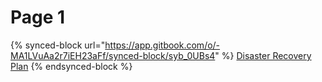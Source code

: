 # Page 1

{% synced-block url="https://app.gitbook.com/o/-MA1LVuAa2r7iEH23aFf/synced-block/syb_0UBs4" %}
[Disaster Recovery Plan](https://app.gitbook.com/o/-MA1LVuAa2r7iEH23aFf/synced-block/syb\_0UBs4)
{% endsynced-block %}
